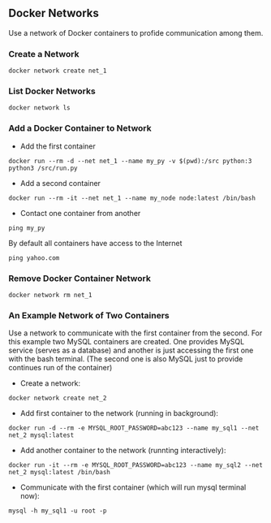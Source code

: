 ## Docker Networks
Use a network of Docker containers to profide communication among them.
### Create a Network
```
docker network create net_1
```
### List Docker Networks
```
docker network ls
```
### Add a Docker Container to Network
- Add the first container
```
docker run --rm -d --net net_1 --name my_py -v $(pwd):/src python:3 python3 /src/run.py
```
- Add a second container
```
docker run --rm -it --net net_1 --name my_node node:latest /bin/bash
```
- Contact one container from another
```
ping my_py
```
By default all containers have access to the Internet
```
ping yahoo.com
```
### Remove Docker Container Network
```
docker network rm net_1
```
### An Example Network of Two Containers
Use a network to communicate with the first container from the second. For this example
two MySQL containers are created. One provides MySQL service (serves as a database) and
another is just accessing the first one with the bash terminal. (The second one is also MySQL 
just to provide continues run of the container)
- Create a network:
```
docker network create net_2
```
- Add first container to the network (running in background):
```
docker run -d --rm -e MYSQL_ROOT_PASSWORD=abc123 --name my_sql1 --net net_2 mysql:latest
```
- Add another container to the network (runnting interactively):
```
docker run -it --rm -e MYSQL_ROOT_PASSWORD=abc123 --name my_sql2 --net net_2 mysql:latest /bin/bash
```
- Communicate with the first container (which will run mysql terminal now):
```
mysql -h my_sql1 -u root -p
```
